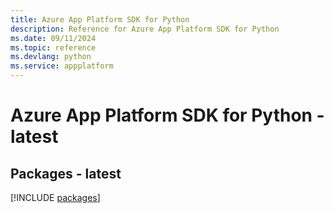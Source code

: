 ```yaml
---
title: Azure App Platform SDK for Python
description: Reference for Azure App Platform SDK for Python
ms.date: 09/11/2024
ms.topic: reference
ms.devlang: python
ms.service: appplatform
---
```

# Azure App Platform SDK for Python - latest
## Packages - latest
[!INCLUDE [packages](app-platform-index.md)]